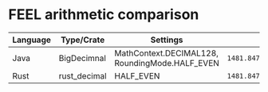 # FEEL arithmetic comparison

| Language | Type/Crate   | Settings                                        | paymentAmt                                   | equity36moPct                          |
|----------|--------------|-------------------------------------------------|----------------------------------------------|----------------------------------------|
| Java     | BigDecimnal  | MathContext.DECIMAL128, RoundingMode.HALF_EVEN  |  `1481.847469769120902911415325410837588883` | `0.1229130806675864888391782030891035` |
| Rust     | rust_decimal | HALF_EVEN                                       |  `1481.8474697691209029114153224`            | `0.1229130806675864888391782027`       |
